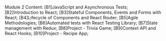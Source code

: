 Module 2 Content:
[B1]JavaScript and Asynchronous Tests;
[B2]Introduction to React;
[B3]Stateful Components, Events and Forms with React;
[B4]Lifecycle of Components and React Router;
[B5]Agile Methodologies;
[B6]Automated tests with React Testing Library;
[B7]State management with Redux;
[B8]Project - Trivia Game;
[B9]Context API and React Hooks;
[B10]Project - Recipe App;
